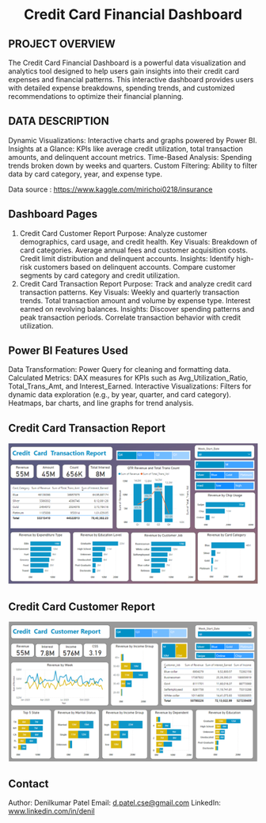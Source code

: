 <h1><p align = "center"> Credit Card Financial Dashboard</p></h1>

## PROJECT OVERVIEW
The Credit Card Financial Dashboard is a powerful data visualization and analytics tool designed to help users gain insights into their credit card expenses and financial patterns. This interactive dashboard provides users with detailed expense breakdowns, spending trends, and customized recommendations to optimize their financial planning.

## DATA DESCRIPTION
Dynamic Visualizations: Interactive charts and graphs powered by Power BI.
Insights at a Glance: KPIs like average credit utilization, total transaction amounts, and delinquent account metrics.
Time-Based Analysis: Spending trends broken down by weeks and quarters.
Custom Filtering: Ability to filter data by card category, year, and expense type.

Data source : https://www.kaggle.com/mirichoi0218/insurance

## Dashboard Pages
1. Credit Card Customer Report
Purpose: Analyze customer demographics, card usage, and credit health.
Key Visuals:
Breakdown of card categories.
Average annual fees and customer acquisition costs.
Credit limit distribution and delinquent accounts.
Insights:
Identify high-risk customers based on delinquent accounts.
Compare customer segments by card category and credit utilization.
2. Credit Card Transaction Report
Purpose: Track and analyze credit card transaction patterns.
Key Visuals:
Weekly and quarterly transaction trends.
Total transaction amount and volume by expense type.
Interest earned on revolving balances.
Insights:
Discover spending patterns and peak transaction periods.
Correlate transaction behavior with credit utilization.

## Power BI Features Used
Data Transformation: Power Query for cleaning and formatting data.
Calculated Metrics: DAX measures for KPIs such as Avg_Utilization_Ratio, Total_Trans_Amt, and Interest_Earned.
Interactive Visualizations:
Filters for dynamic data exploration (e.g., by year, quarter, and card category).
Heatmaps, bar charts, and line graphs for trend analysis.

## Credit Card Transaction Report
![image](https://github.com/Denilkumar-Patel/Credit_Card_Financial_Dashboard/blob/main/Screenshots/Credi%20Card%20Transaction%20Report.png)

## Credit Card Customer Report
![image](https://github.com/Denilkumar-Patel/Credit_Card_Financial_Dashboard/blob/main/Screenshots/Credit%20Card%20Customer%20Report.png)
 
## Contact
Author: Denilkumar Patel
Email: d.patel.cse@gmail.com
LinkedIn: www.linkedin.com/in/denil
